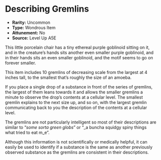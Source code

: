 
# Describing Gremlins

* **Rarity:** Uncommon
* **Type:** Wondrous Item
* **Attunement:** No
* **Source:** Level Up A5E


This little porcelain chair has a tiny ethereal purple goblinoid sitting on it, and in the creature’s hands sits another even smaller purple goblinoid, and in their hands sits an even smaller goblinoid, and the motif seems to go on forever smaller. 

This item includes 10 gremlins of decreasing scale from the largest at 4 inches tall, to the smallest that’s roughly the size of an amoeba. 

If you place a single drop of a substance in front of the series of gremlins, the largest of them leans towards it and allows the smaller gremlins a minute to observe the drop’s contents at a cellular level. The smallest gremlin explains to the next size up, and so on, with the largest gremlin communicating back to you the description of the contents at a cellular level.

The gremlins are not particularly intelligent so most of their descriptions are similar to “_some sorta green globs_” or “_a buncha squidgy spiny things what tried to eat m_e”.

Although this information is not scientifically or medically helpful, it can easily be used to identify if a substance is the same as another previously observed substance as the gremlins are consistent in their descriptions.
